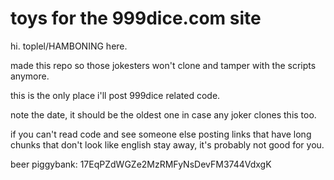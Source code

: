 toys for the 999dice.com site
=============================

hi. toplel/HAMBONING here. 

made this repo so those jokesters won't clone and tamper with the scripts anymore. 

this is the only place i'll post 999dice related code. 

note the date, it should be the oldest one in case any joker clones this too.

if you can't read code and see someone else posting links that have long chunks that don't look like english stay away, it's probably not good for you.

beer piggybank: 17EqPZdWGZe2MzRMFyNsDevFM3744VdxgK
